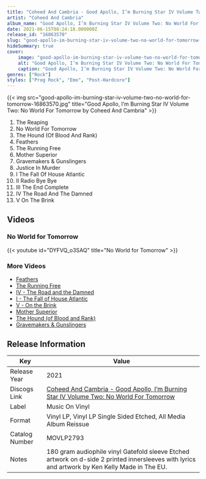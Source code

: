 ```yaml
---
title: "Coheed And Cambria - Good Apollo, I’m Burning Star IV Volume Two: No World For Tomorrow"
artist: "Coheed And Cambria"
album_name: "Good Apollo, I’m Burning Star IV Volume Two: No World For Tomorrow"
date: 2021-06-15T08:24:18.000000Z
release_id: "16863570"
slug: "good-apollo-im-burning-star-iv-volume-two-no-world-for-tomorrow-16863570"
hideSummary: true
cover:
    image: "good-apollo-im-burning-star-iv-volume-two-no-world-for-tomorrow-16863570.jpg"
    alt: "Good Apollo, I’m Burning Star IV Volume Two: No World For Tomorrow by Coheed And Cambria"
    caption: "Good Apollo, I’m Burning Star IV Volume Two: No World For Tomorrow by Coheed And Cambria"
genres: ["Rock"]
styles: ["Prog Rock", "Emo", "Post-Hardcore"]
---
```


{{< img src="good-apollo-im-burning-star-iv-volume-two-no-world-for-tomorrow-16863570.jpg" title="Good Apollo, I’m Burning Star IV Volume Two: No World For Tomorrow by Coheed And Cambria" >}}

<!-- section break -->

1. The Reaping
2. No World For Tomorrow
3. The Hound (Of Blood And Rank)
4. Feathers
5. The Running Free
6. Mother Superior
7. Gravemakers & Gunslingers
8. Justice In Murder
9. I The Fall Of House Atlantic
10. II Radio Bye Bye
11. III The End Complete
12. IV The Road And The Damned
13. V On The Brink

<!-- section break -->







## Videos
### No World for Tomorrow
{{< youtube id="DYFVQ_o3SAQ" title="No World for Tomorrow" >}}<br>

### More Videos

- [Feathers](https://www.youtube.com/watch?v=NN2yuGIjNE8)
- [The Running Free](https://www.youtube.com/watch?v=qoqcKqPWhzc)
- [IV - The Road and the Damned](https://www.youtube.com/watch?v=X1RJdBHF_Fs)
- [I - The Fall of House Atlantic](https://www.youtube.com/watch?v=unaN4Jejgk8)
- [V - On the Brink](https://www.youtube.com/watch?v=wQx9UsSjzVA)
- [Mother Superior](https://www.youtube.com/watch?v=thXSi3czdAY)
- [The Hound (of Blood and Rank)](https://www.youtube.com/watch?v=Q62g4b0A8Qs)
- [Gravemakers & Gunslingers](https://www.youtube.com/watch?v=Fx8yc4u8Qgc)


## Release Information
|  Key           | Value                                                |
| ---------------| ---------------------------------------------------- |
| Release Year   | 2021                                   |
| Discogs Link   | [Coheed And Cambria - Good Apollo, I’m Burning Star IV Volume Two: No World For Tomorrow](https://www.discogs.com/release/16863570-Coheed-And-Cambria-Good-Apollo-Im-Burning-Star-IV-Volume-Two-No-World-For-Tomorrow) |
| Label          | Music On Vinyl |
| Format         | Vinyl LP, Vinyl LP Single Sided Etched, All Media Album Reissue |
| Catalog Number | MOVLP2793 |
| Notes | 180 gram audiophile vinyl Gatefold sleeve Etched artwork on d-side 2 printed innersleeves with lyrics and artwork by Ken Kelly Made in The EU.  |